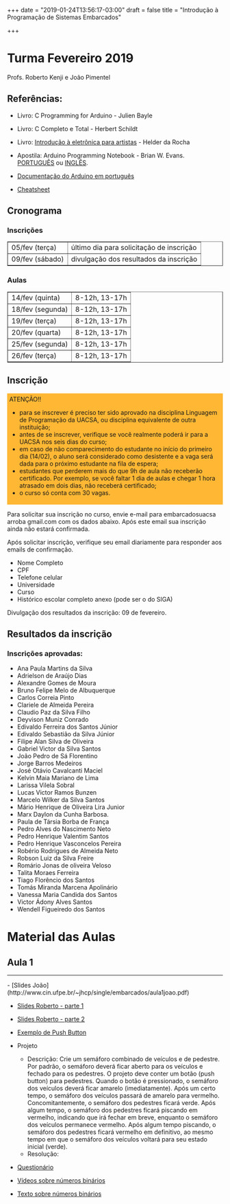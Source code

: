+++
date = "2019-01-24T13:56:17-03:00"
draft = false
title = "Introdução à Programação de Sistemas Embarcados"

+++

# Turma Fevereiro 2019
Profs. Roberto Kenji e João Pimentel


## Referências:

 - Livro: C Programming for Arduino - Julien Bayle

 - Livro: C Completo e Total - Herbert Schildt

 - Livro: [Introdução à eletrônica para artistas](http://www.argonavis.com.br/download/eletronica-para-artistas.html) - Helder da Rocha
 - Apostila: Arduino Programming Notebook - Brian W. Evans. 
 [PORTUGUÊS](http://www.cin.ufpe.br/~jhcp/single/embarcados/notebook_pt_br.pdf) ou 
 [INGLÊS](http://www.cin.ufpe.br/~jhcp/single/embarcados/notebook_en.pdf).

 - [Documentação do Arduino em português](https://www.arduino.cc/reference/pt/)

 - [Cheatsheet](http://www.cin.ufpe.br/~jhcp/single/embarcados/cheatsheet.jpeg)

## Cronograma

### Inscrições
<table border="1px">
  <tr><td>05/fev (terça)</td><td>último dia para solicitação de inscrição</td></tr>
  <tr><td>09/fev (sábado)</td><td>divulgação dos resultados da inscrição</td></tr>
</table>

### Aulas
<table border="1px">
  <tr><td>14/fev (quinta)</td><td>8-12h, 13-17h</td></tr>
  <tr><td>18/fev (segunda)</td><td>8-12h, 13-17h</td></tr>
  <tr><td>19/fev (terça)</td><td>8-12h, 13-17h</td></tr>
  <tr><td>20/fev (quarta)</td><td>8-12h, 13-17h</td></tr>
  <tr><td>25/fev (segunda)</td><td>8-12h, 13-17h</td></tr>
  <tr><td>26/fev (terça)</td><td>8-12h, 13-17h</td></tr>
</table>

## Inscrição
<div style="background-color: #ffb734; padding: 5px;">
ATENÇÃO!!
<ul>
<li> para se inscrever é preciso ter sido aprovado na disciplina Linguagem de Programação da UACSA,
ou disciplina equivalente de outra instituição;</li>
<li> antes de se inscrever, verifique se você realmente poderá ir para a UACSA nos seis dias do curso;</li>
<li> em caso de não comparecimento do estudante no início do primeiro dia (14/02), o aluno será considerado como desistente e a vaga será dada para o próximo estudante na fila de espera;</li>
<li> estudantes que perderem mais do que 9h de aula não receberão certificado. Por exemplo, se você faltar 1 dia de aulas e chegar 1 hora atrasado em dois dias, não receberá certificado;</li>
<li> o curso só conta com 30 vagas.</li>
</ul>
</div>

Para solicitar sua inscrição no curso, envie e-mail para embarcadosuacsa arroba gmail.com com os dados abaixo. Após este email sua inscrição ainda não estará confirmada.

Após solicitar inscrição, verifique seu email diariamente para responder aos emails de confirmação.


- Nome Completo
- CPF
- Telefone celular
- Universidade
- Curso
- Histórico escolar completo anexo (pode ser o do SIGA)

Divulgação dos resultados da inscrição: 09 de fevereiro.

## Resultados da inscrição

### Inscrições aprovadas:
-  Ana Paula Martins da Silva
-  Adrielson de Araújo Dias
-  Alexandre Gomes de Moura
-  Bruno Felipe Melo de Albuquerque
-  Carlos Correia Pinto
-  Clariele de Almeida Pereira
-  Claudio Paz da Silva Filho
-  Deyvison Muniz Conrado
-  Edivaldo Ferreira dos Santos Júnior
-  Edivaldo Sebastião da Silva Júnior
-  Filipe Alan Silva de Oliveira
-  Gabriel Victor da Silva Santos
-  João Pedro de Sá Florentino
-  Jorge Barros Medeiros
-  José Otávio Cavalcanti Maciel
-  Kelvin Maia Mariano de Lima
-  Larissa Vilela Sobral
-  Lucas Victor Ramos Bunzen
-  Marcelo Wilker da Silva Santos
-  Mário Henrique de Oliveira Lira Junior
-  Marx Daylon da Cunha Barbosa.
-  Paula de Társia Borba de França
-  Pedro Alves do Nascimento Neto
-  Pedro Henrique Valentim Santos
-  Pedro Henrique Vasconcelos Pereira
-  Robério Rodrigues de Almeida Neto
-  Robson Luiz da Silva Freire
-  Romário Jonas de oliveira Veloso
-  Talita Moraes Ferreira
-  Tiago Florêncio dos Santos
-  Tomás Miranda Marcena Apolinário
-  Vanessa Maria Candida dos Santos
-  Victor Ádony Alves Santos
-  Wendell Figueiredo dos Santos

# Material das Aulas

## Aula 1
<hr />
 - [Slides João](http://www.cin.ufpe.br/~jhcp/single/embarcados/aula1joao.pdf)

 - [Slides Roberto - parte 1](http://www.cin.ufpe.br/~jhcp/single/embarcados/aula1kenji-parte1.pdf)

 - [Slides Roberto - parte 2](http://www.cin.ufpe.br/~jhcp/single/embarcados/aula1kenji-parte2.pdf)

 - [Exemplo de Push Button](http://www.cin.ufpe.br/~jhcp/single/embarcados/exemplo_pushbutton.png)

 - Projeto
   - Descrição: Crie um semáforo combinado de veículos e de pedestre.
   Por padrão, o semáforo deverá ficar aberto para os veículos e fechado para os pedestres.
   O projeto deve conter um botão (push button) para pedestres.
   Quando o botão é pressionado, o semáforo dos veículos deverá ficar amarelo (imediatamente).
   Após um certo tempo, o semáforo dos veículos passará de amarelo para vermelho.
   Concomitantemente, o semáforo dos pedestres ficará verde.
   Após algum tempo, o semáforo dos pedestres ficará piscando em vermelho, indicando
   que irá fechar em breve, enquanto o semáforo dos veículos permanece vermelho.
   Após algum tempo piscando, o semáforo dos pedestres ficará vermelho em definitivo,
   ao mesmo tempo em que o semáforo dos veículos voltará para seu estado inicial (verde).
   - Resolução:

 - [Questionário](https://goo.gl/forms/LhvOp8lUqtSZ6ctC2)

 - [Vídeos sobre números binários](https://pt.khanacademy.org/math/algebra-home/alg-intro-to-algebra/algebra-alternate-number-bases/v/number-systems-introduction)

 - [Texto sobre números binários](https://www.tecmundo.com.br/infografico/9424-como-um-computador-faz-calculos-pelo-sistema-binario-.htm)

